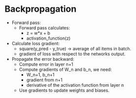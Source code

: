# Backpropagation
- Forward pass:
  - Forward pass calculates:
    - z = w*x + b
    - activation_function(z)
- Calculate loss gradient:
  - square(y_pred - y_true) -> average of all items in batch.
  - gradient of loss with respect to the networks output.
- Propagate the error backward:
  - Compute error in layer n+1
  - Compute gradients of W_n and b_n, we need:
    - W_n+1, b_n+1
    - gradient from n+1
    - derivative of the activation function from layer n
  - Use gradients to update weights and biases.
